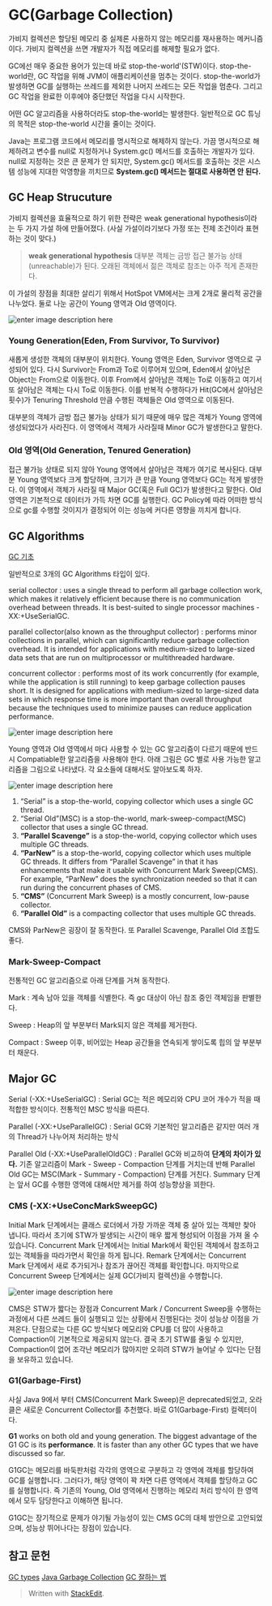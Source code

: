 # GC(Garbage Collection)

가비지 컬렉션은 할당된 메모리 중 실제론 사용하지 않는 메모리를 재사용하는 메커니즘이다. 가비지 컬렉션을 쓰면 개발자가 직접 메모리를 해제할 필요가 없다. 

GC에선 매우 중요한 용어가 있는데 바로 stop-the-world'(STW)이다. stop-the-world란, GC 작업을 위해 JVM이 애플리케이션을 멈추는 것이다. stop-the-world가 발생하면 GC를 실행하는 쓰레드를 제외한 나머지 쓰레드는 모든 작업을 멈춘다. 그리고 GC 작업을 완료한 이후에야 중단했던 작업을 다시 시작한다. 

어떤 GC 알고리즘을 사용하더라도 stop-the-world는 발생한다. 일반적으로 GC 튜닝의 목적은 stop-the-world 시간을 줄이는 것이다.

Java는 프로그램 코드에서 메모리를 명시적으로 해제하지 않는다. 가끔 명시적으로 해제하려고 변수를 null로 지정하거나 System.gc() 메서드를 호출하는 개발자가 있다. null로 지정하는 것은 큰 문제가 안 되지만, System.gc() 메서드를 호출하는 것은 시스템 성능에 지대한 악영향을 끼치므로 **System.gc() 메서드는 절대로 사용하면 안 된다.**

## GC Heap Strucuture

가비지 컬렉션을 효율적으로 하기 위한 전략은 weak generational hypothesis이라는 두 가지 가설 하에 만들어졌다. (사실 가설이라기보다 가정 또는 전제 조건이라 표현하는 것이 맞다.)

>**weak generational hypothesis**
>대부분 객체는 금방 접근 불가능 상태(unreachable)가 된다.
>오래된 객체에서 젊은 객체로 참조는 아주 적게 존재한다.

이 가설의 장점을 최대한 살리기 위해서 HotSpot VM에서는 크게 2개로 물리적 공간을 나누었다. 둘로 나눈 공간이 Young 영역과 Old 영역이다.

![enter image description here](https://i.stack.imgur.com/8ZtFA.png)

### Young Generation(Eden, From Survivor, To Survivor)

새롭게 생성한 객체의 대부분이 위치한다. Young 영역은 Eden, Survivor 영역으로 구성되어 있다. 다시 Survivor는 From과 To로 이루어져 있으며, Eden에서 살아남은 Object는 From으로 이동한다. 이후 From에서 살아남은 객체는 To로 이동하고 여기서 또 살아남은 객체는 다시 To로 이동한다. 이를 반복적 수행하다가 Hit(GC에서 살아남은 횟수)가 Tenuring Threshold 만큼 수행된 객체들은 Old 영역으로 이동된다.

대부분의 객체가 금방 접근 불가능 상태가 되기 때문에 매우 많은 객체가 Young 영역에 생성되었다가 사라진다. 이 영역에서 객체가 사라질때 Minor GC가 발생한다고 말한다.

### Old 영역(Old Generation, Tenured Generation)

접근 불가능 상태로 되지 않아 Young 영역에서 살아남은 객체가 여기로 복사된다. 대부분 Young 영역보다 크게 할당하며, 크기가 큰 만큼 Young 영역보다 GC는 적게 발생한다. 이 영역에서 객체가 사라질 때 Major GC(혹은 Full GC)가 발생한다고 말한다. Old 영역은 기본적으로 데이터가 가득 차면 GC를 실행한다. GC Policy에 따라 어떠한 방식으로 gc를 수행할 것이지가 결정되어 이는 성능에 커다른 영향을 끼치게 합니다.

## GC Algorithms

[GC 기초](https://codeahoy.com/2017/08/06/basics-of-java-garbage-collection/)

일반적으로 3개의 GC Algorithms 타입이 있다. 

serial collector
: uses a single thread to perform all garbage collection work, which makes it relatively efficient because there is no communication overhead between threads. It is best-suited to single processor machines -XX:+UseSerialGC.

parallel collector(also known as the throughput collector)
: performs minor collections in parallel, which can significantly reduce garbage collection overhead. It is intended for applications with medium-sized to large-sized data sets that are run on multiprocessor or multithreaded hardware.

concurrent collector
: performs most of its work concurrently (for example, while the application is still running) to keep garbage collection pauses short. It is designed for applications with medium-sized to large-sized data sets in which response time is more important than overall throughput because the techniques used to minimize pauses can reduce application performance.

![enter image description here](https://codeahoy.com/img/blogs/gc-compared.png)

Young 영역과 Old 영역에서 마다 사용할 수 있는 GC 알고리즘이 다르기 때문에 반드시 Compatiable한 알고리즘을 사용해야 한다. 아래 그림은 GC 별로 사용 가능한 알고리즘을 그림으로 나타냈다. 각 요소들에 대해서도 알아보도록 하자.

![enter image description here](https://codeahoy.com/img/blogs/gc-collectors-pairing.jpg)

1.  “Serial” is a stop-the-world, copying collector which uses a single GC thread.
2. “Serial Old”(MSC) is a stop-the-world, mark-sweep-compact(MSC) collector that uses a single GC thread.
3.  **“Parallel Scavenge”**  is a stop-the-world, copying collector which uses multiple GC threads.
4.  **“ParNew”**  is a stop-the-world, copying collector which uses multiple GC threads. It differs from “Parallel Scavenge” in that it has enhancements that make it usable with Concurrent Mark Sweep(CMS). For example, “ParNew” does the synchronization needed so that it can run during the concurrent phases of CMS.
5.  **“CMS”**  (Concurrent Mark Sweep) is a mostly concurrent, low-pause collector.
6.  **“Parallel Old”**  is a compacting collector that uses multiple GC threads.

CMS와 ParNew은 굉장이 잘 동작한다. 또 Parallel Scavenge, Parallel Old 조합도 좋다.

### Mark-Sweep-Compact

전통적인 GC 알고리즘으로 아래 단계를 거쳐 동작한다. 

Mark
: 계속 남아 있을 객체를 식별한다. 즉 gc 대상이 아닌 참조 중인 객체임을 판별한다.

Sweep
: Heap의 앞 부분부터 Mark되지 않은 객체를 제거한다.

Compact
: Sweep 이후, 비어있는 Heap 공간들을 연속되게 쌓이도록 힙의 앞 부분부터 채운다.

## Major GC

Serial (-XX:+UseSerialGC)
: Serial GC는 적은 메모리와 CPU 코어 개수가 적을 때 적합한 방식이다. 전통적인 MSC 방식을 따른다. 

Parallel  (-XX:+UseParallelGC)
: Serial GC와 기본적인 알고리즘은 같지만 여러 개의 Thread가 나누어져 처리하는 방식

Parallel Old (-XX:+UseParallelOldGC)
: Parallel GC와 비교하여 **단계의 차이가 있다.** 기존 알고리즘이 Mark - Sweep - Compaction 단계를 거치는데 반해 Parallel Old GC는 MSC(Mark - Summary - Compaction) 단계를 거친다. Summary 단계는 앞서 GC를 수행한 영역에 대해서만 제거를 하여 성능향상을 꾀한다. 

### CMS (-XX:+UseConcMarkSweepGC)

 Initial Mark 단계에서는 클래스 로더에서 가장 가까운 객체 중 살아 있는 객체만 찾아 냅니다. 따라서 초기에 STW가 발생되는 시간이 매우 짧게 형성되어 이점을 가져 올 수 있습니다. 
Concurrent Mark 단계에서는 Initial Mark에서 확인된 객체에서 참조하고 있는 객체들을 따라가면서 확인을 하게 됩니다.
Remark 단계에서는 Concurrent Mark 단계에서 새로 추가되거나 참조가 끊어진 객체를 확인합니다.
마지막으로 Concurrent Sweep 단계에서는 실제 GC(가비지 컬렉션)을 수행합니다. 

![enter image description here](https://www.cubrid.org/files/attach/images/1744/745/001/10ce40d924aebd3fc7a050dc7bcdba19.png)

CMS은 STW가 짧다는 장점과 Concurrent Mark / Concurrent Sweep을 수행하는 과정에서 다른 쓰레드 들이 실행되고 있는 상황에서 진행된다는 것이 성능상 이점을 가져온다.
단점으로는 다른 GC 방식보다 메모리와 CPU를 더 많이 사용하고 Compaction이 기본적으로 제공되지 않는다. 결국 초기 STW를 줄일 수 있지만, Compaction이 없어 조각난 메모리가 많아지만 오히려 STW가 늘어날 수 있다는 단점을 보유하고 있습니다.

### G1(Garbage-First) 
사실 Java 9에서 부터 CMS(Concurrent Mark Sweep)은 deprecated되었고, 오라클은 새로운 Concurrent Collector를 추천했다. 바로 G1(Garbage-First) 컬렉터이다.

**G1**  works on both old and young generation. The biggest advantage of the G1 GC is its  **performance**. It is faster than any other GC types that we have discussed so far. 

G1GC는 메모리를 바둑판처럼 각각의 영역으로 구분하고 각 영역에 객체를 할당하여 GC를 실행합니다. 그러다가, 해당 영역이 꽉 차면 다른 영역에서 객체를 할당하고 GC를 실행합니다. 즉 기존의 Young, Old 영역에서 진행하는 메모리 처리 방식이 한 영역에서 모두 담당한다고 이해하면 됩니다.

G1GC는 장기적으로 문제가 야기될 가능성이 있는 CMS GC의 대체 방안으로 고안되었으며, 성능상 뛰어나다는 장점이 있습니다.

## 참고 문헌
[GC types](https://www.cubrid.org/blog/understanding-java-garbage-collection)
[Java Garbage Collection](https://d2.naver.com/helloworld/1329)
[GC 잘하는 법
](https://waspro.tistory.com/380)


> Written with [StackEdit](https://stackedit.io/).
<!--stackedit_data:
eyJoaXN0b3J5IjpbLTEzMDIxMTMzNSwtMTg3MzQwNTk0MCwxMT
g4NzI5NjA1LDQ0NjIxNTQzMiwxMTU3MjI5Nzc0LC0xMzk1MzYy
MzY2LDg4OTU1NjExOCwxNzQ2NDA1NTIxLC0yMDg3Njc5NjA2XX
0=
-->